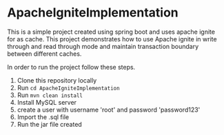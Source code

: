 # ApacheIgniteImplementation
This is a simple project created using spring boot and uses apache ignite for as cache.
This project demonstrates how to use Apache ignite in write through and read through mode and maintain transaction boundary between different caches.

In order to run the project follow these steps.
1) Clone this repository locally
2) Run <code>cd ApacheIgniteImplementation</code>
3) Run <code>mvn clean install</code>
4) Install MySQL server
5) create a user with username 'root' and password 'password123'
6) Import the .sql file
7) Run the jar file created
